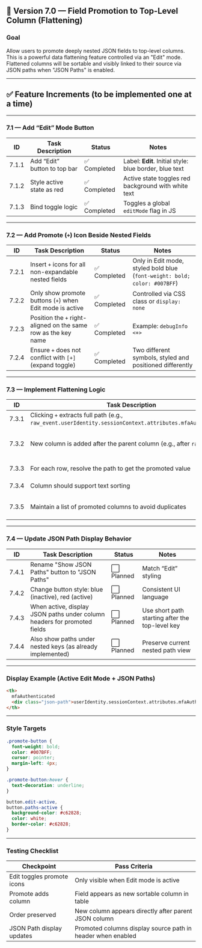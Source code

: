 ## 🧩 Version 7.0 — Field Promotion to Top-Level Column (Flattening)

### Goal

Allow users to promote deeply nested JSON fields to top-level columns. This is a powerful data flattening feature controlled via an "Edit" mode. Flattened columns will be sortable and visibly linked to their source via JSON paths when "JSON Paths" is enabled.

---

## ✅ Feature Increments (to be implemented one at a time)

---

### 7.1 — Add “Edit” Mode Button

| ID   | Task Description | Status | Notes |
|------|------------------|--------|-------|
| 7.1.1 | Add “Edit” button to top bar | ✅ Completed | Label: **Edit**. Initial style: blue border, blue text |
| 7.1.2 | Style active state as red | ✅ Completed | Active state toggles red background with white text |
| 7.1.3 | Bind toggle logic | ✅ Completed | Toggles a global `editMode` flag in JS |

---

### 7.2 — Add Promote (`+`) Icon Beside Nested Fields

| ID   | Task Description | Status | Notes |
|------|------------------|--------|-------|
| 7.2.1 | Insert `+` icons for all non-expandable nested fields | ✅ Completed | Only in Edit mode, styled bold blue (`font-weight: bold; color: #007BFF`) |
| 7.2.2 | Only show promote buttons (`+`) when Edit mode is active | ✅ Completed | Controlled via CSS class or `display: none` |
| 7.2.3 | Position the `+` right-aligned on the same row as the key name | ✅ Completed | Example: `debugInfo <+>` |
| 7.2.4 | Ensure `+` does not conflict with `[+]` (expand toggle) | ✅ Completed | Two different symbols, styled and positioned differently |

---

### 7.3 — Implement Flattening Logic

| ID   | Task Description | Status | Notes |
|------|------------------|--------|-------|
| 7.3.1 | Clicking `+` extracts full path (e.g., `raw_event.userIdentity.sessionContext.attributes.mfaAuthenticated`) | ✅ Completed | Store this as the source path |
| 7.3.2 | New column is added after the parent column (e.g., after `raw_event`) | ✅ Completed | Column label should be the last segment (`mfaAuthenticated`) |
| 7.3.3 | For each row, resolve the path to get the promoted value | ⬜ Planned | Empty if value doesn't exist |
| 7.3.4 | Column should support text sorting | ⬜ Planned | Use existing sort logic |
| 7.3.5 | Maintain a list of promoted columns to avoid duplicates | ⬜ Planned | Prevent re-promoting the same path |

---

### 7.4 — Update JSON Path Display Behavior

| ID   | Task Description | Status | Notes |
|------|------------------|--------|-------|
| 7.4.1 | Rename "Show JSON Paths" button to "JSON Paths" | ⬜ Planned | Match “Edit” styling |
| 7.4.2 | Change button style: blue (inactive), red (active) | ⬜ Planned | Consistent UI language |
| 7.4.3 | When active, display JSON paths under column headers for promoted fields | ⬜ Planned | Use short path starting after the top-level key |
| 7.4.4 | Also show paths under nested keys (as already implemented) | ⬜ Planned | Preserve current nested path view |

---

### Display Example (Active Edit Mode + JSON Paths)

```html
<th>
  mfaAuthenticated
  <div class="json-path">userIdentity.sessionContext.attributes.mfaAuthenticated</div>
</th>
```

---

### Style Targets

```css
.promote-button {
  font-weight: bold;
  color: #007BFF;
  cursor: pointer;
  margin-left: 4px;
}

.promote-button:hover {
  text-decoration: underline;
}

button.edit-active,
button.paths-active {
  background-color: #c62828;
  color: white;
  border-color: #c62828;
}
```

---

### Testing Checklist

| Checkpoint | Pass Criteria |
|------------|---------------|
| Edit toggles promote icons | Only visible when Edit mode is active |
| Promote adds column | Field appears as new sortable column in table |
| Order preserved | New column appears directly after parent JSON column |
| JSON Path display updates | Promoted columns display source path in header when enabled |

